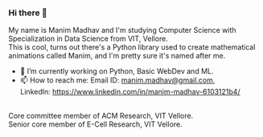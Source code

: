 ### Hi there 👋
My name is Manim Madhav and I'm studying Computer Science with Specialization in Data Science from VIT, Vellore.<br/>
This is cool, turns out there's a Python library used to create mathematical animations called Manim, and I'm pretty sure it's named after me.<br/>
- 🔭 I’m currently working on Python, Basic WebDev and ML.
- 📫 How to reach me: Email ID: manim.madhav@gmail.com,<br/>LinkedIn: https://www.linkedin.com/in/manim-madhav-6103121b4/
<br/>
Core committee member of ACM Research, VIT Vellore.<br/>
Senior core member of E-Cell Research, VIT Vellore.
